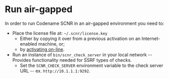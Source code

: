 # Run air-gapped

In order to run Codename SCNR in an air-gapped environment you need to:

* Place the license file at: `~/.scnr/license.key`
  * Either by copying it over from a previous activation on an Internet-enabled machine, or;
  * by [activating on-line](https://license.ecsypno.com/).
* Run an instance of `bin/scnr_check_server` in your local network -- Provides functionality needed for SSRF types of checks.
  * Set the `SCNR_CHECK_SERVER` environment variable to the check server URL -- ex. `http://10.1.1.1:9292`.
